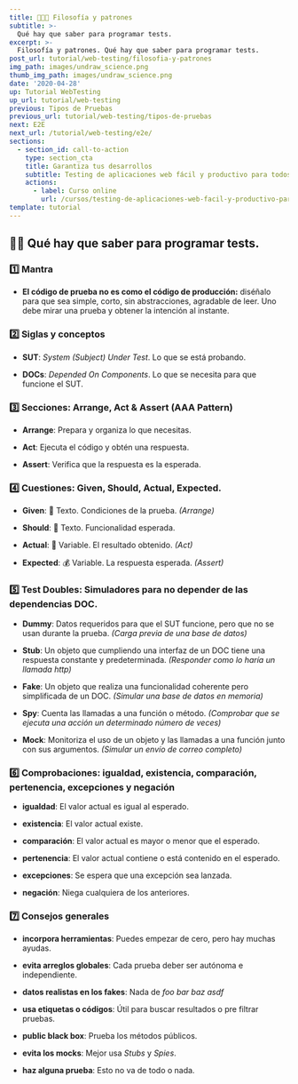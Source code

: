 ```yaml
---
title: 👨🏼‍🏫 Filosofía y patrones
subtitle: >-
  Qué hay que saber para programar tests.
excerpt: >-
  Filosofía y patrones. Qué hay que saber para programar tests.
post_url: tutorial/web-testing/filosofia-y-patrones
img_path: images/undraw_science.png
thumb_img_path: images/undraw_science.png
date: '2020-04-28'
up: Tutorial WebTesting
up_url: tutorial/web-testing
previous: Tipos de Pruebas
previous_url: tutorial/web-testing/tipos-de-pruebas
next: E2E
next_url: /tutorial/web-testing/e2e/
sections:
  - section_id: call-to-action
    type: section_cta
    title: Garantiza tus desarrollos
    subtitle: Testing de aplicaciones web fácil y productivo para todos.
    actions:
      - label: Curso online
        url: /cursos/testing-de-aplicaciones-web-facil-y-productivo-para-todos/
template: tutorial
---
```


## 👨‍🎓 Qué hay que saber para programar tests.

### 1️⃣ Mantra

- **El código de prueba no es como el código de producción:** diséñalo para que sea simple, corto, sin abstracciones, agradable de leer. Uno debe mirar una prueba y obtener la intención al instante.

### 2️⃣ Siglas y conceptos

- **SUT**: _System (Subject) Under Test_. Lo que se está probando.

- **DOCs**: _Depended On Components_. Lo que se necesita para que funcione el SUT.

### 3️⃣ Secciones: Arrange, Act & Assert (AAA Pattern)

- **Arrange**: Prepara y organiza lo que necesitas.

- **Act**: Ejecuta el código y obtén una respuesta.

- **Assert**: Verifica que la respuesta es la esperada.

### 4️⃣ Cuestiones: Given, Should, Actual, Expected.

- **Given**: 📃 Texto. Condiciones de la prueba. _(Arrange)_

- **Should**: 📃 Texto. Funcionalidad esperada.

- **Actual**: 🎰 Variable. El resultado obtenido. _(Act)_

- **Expected**: 💰 Variable. La respuesta esperada. _(Assert)_

### 5️⃣ Test Doubles: Simuladores para no depender de las dependencias DOC.

- **Dummy**: Datos requeridos para que el SUT funcione, pero que no se usan durante la prueba. _(Carga previa de una base de datos)_

- **Stub**: Un objeto que cumpliendo una interfaz de un DOC tiene una respuesta constante y predeterminada. _(Responder como lo haría un llamada http)_

- **Fake**: Un objeto que realiza una funcionalidad coherente pero simplificada de un DOC. _(Simular una base de datos en memoria)_

- **Spy**: Cuenta las llamadas a una función o método. _(Comprobar que se ejecuta una acción un determinado número de veces)_

- **Mock**: Monitoriza el uso de un objeto y las llamadas a una función junto con sus argumentos. _(Simular un envío de correo completo)_

### 6️⃣ Comprobaciones: igualdad, existencia, comparación, pertenencia, excepciones y negación

- **igualdad**: El valor actual es igual al esperado.

- **existencia**: El valor actual existe.

- **comparación**: El valor actual es mayor o menor que el esperado.

- **pertenencia**: El valor actual contiene o está contenido en el esperado.

- **excepciones**: Se espera que una excepción sea lanzada.

- **negación**: Niega cualquiera de los anteriores.

### 7️⃣ Consejos generales

- **incorpora herramientas**: Puedes empezar de cero, pero hay muchas ayudas.

- **evita arreglos globales**: Cada prueba deber ser autónoma e independiente.

- **datos realistas en los fakes**: Nada de _foo_ _bar_ _baz_ _asdf_

- **usa etiquetas o códigos**: Útil para buscar resultados o pre filtrar pruebas.

- **public black box**: Prueba los métodos públicos.

- **evita los mocks**: Mejor usa _Stubs_ y _Spies_.

- **haz alguna prueba**: Esto no va de todo o nada.
